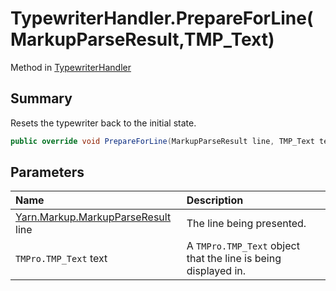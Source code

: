 # TypewriterHandler.PrepareForLine(MarkupParseResult,TMP_Text)

Method in [TypewriterHandler](/docs/api/csharp/yarn.unity.typewriterhandler.md)

## Summary

Resets the typewriter back to the initial state.

```csharp
public override void PrepareForLine(MarkupParseResult line, TMP_Text text)
```

## Parameters

|Name|Description|
|:---|:---|
|[Yarn.Markup.MarkupParseResult](/docs/api/csharp/yarn.markup.markupparseresult.md) line|The line being presented.|
|`TMPro.TMP_Text` text|A  <code>TMPro.TMP_Text</code>  object that the line is being displayed in.|

